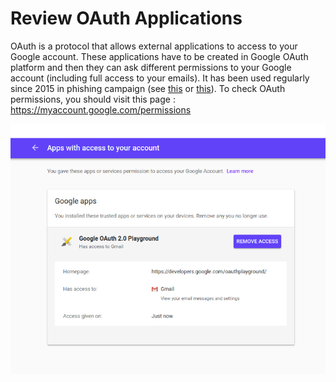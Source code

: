 # Review OAuth Applications

OAuth is a protocol that allows external applications to access to your Google account. These applications have to be created in Google OAuth platform and then they can ask different permissions to your Google account (including full access to your emails). It has been used regularly since 2015 in phishing campaign (see [this](https://www.amnesty.org/en/latest/research/2019/08/evolving-phishing-attacks-targeting-journalists-and-human-rights-defenders-from-the-middle-east-and-north-africa/) or [this](https://citizenlab.ca/2018/01/spying-on-a-budget-inside-a-phishing-operation-with-targets-in-the-tibetan-community/)). To check OAuth permissions, you should visit this page : https://myaccount.google.com/permissions

![](../img/google7.png)
